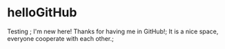 # helloGitHub

Testing ;
I'm new here! Thanks for having me in GitHub!;
It is a nice space, everyone cooperate with each other.;

